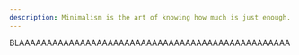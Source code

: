 ```yaml
---
description: Minimalism is the art of knowing how much is just enough. Digital minimalism applies this idea to our personal technology. It’s the key to living a focused life in an increasingly noisy world.
---
```

BLAAAAAAAAAAAAAAAAAAAAAAAAAAAAAAAAAAAAAAAAAAAAAAAAA
